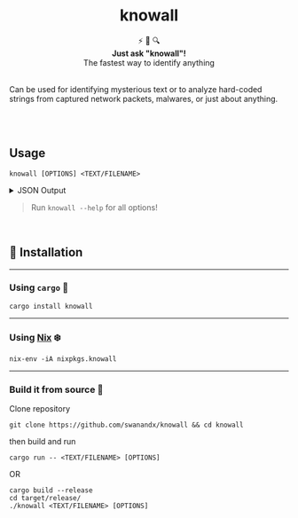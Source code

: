<h1 align="center">
    knowall 
</h1>

<div align="center">
  ⚡ 🦀 🔍
</div>
<div align="center">
  <strong>Just ask "knowall"!</strong>
</div>
<div align="center">
  The fastest way to identify anything
</div>

<br />

Can be used for identifying mysterious text or to analyze hard-coded strings from captured network packets, malwares, or just about anything.

<br />

<br />


## Usage

```shell
knowall [OPTIONS] <TEXT/FILENAME>
```
<details>
<summary>
JSON Output
</summary>

If you want output in JSON format, then pass `-j / --json` flag.
*e.g.* 
```shell
knowall UC11L3JDgDQMyH8iolKkVZ4w --json
``` 
<img align="center" src="https://media.discordapp.net/attachments/998569651183288351/1009151747194892288/lkjosn.png?width=1440&height=512" alt="demo" />
</details>

> Run `knowall --help` for all options!



<br />

## 🔭 Installation
---
### Using `cargo` 🦀
```shell
cargo install knowall
```

---
### Using [Nix](https://nixos.org/nix) ❄️
```shell
nix-env -iA nixpkgs.knowall
```

---
### Build it from source 🎯

Clone repository
```shell
git clone https://github.com/swanandx/knowall && cd knowall
```

then build and run

```shell
cargo run -- <TEXT/FILENAME> [OPTIONS]
```

OR

```shell
cargo build --release
cd target/release/
./knowall <TEXT/FILENAME> [OPTIONS]
```

